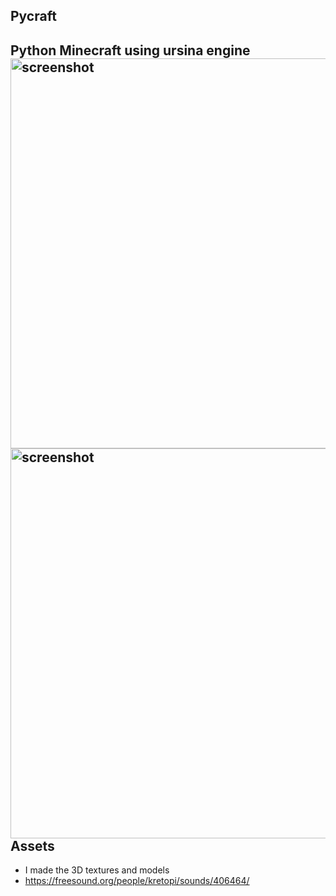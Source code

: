 Pycraft
-----------------
Python Minecraft using ursina engine
<img width="624" alt="screenshot" src="https://user-images.githubusercontent.com/59774709/111787053-d5cebb00-8901-11eb-834f-10d8c8f20378.png">
<img width="624" alt="screenshot" src="https://user-images.githubusercontent.com/59774709/112890459-dd683e00-9111-11eb-97a0-0b02f38fe10e.png">
Assets
----------------
+ I made the 3D textures and models
+ https://freesound.org/people/kretopi/sounds/406464/